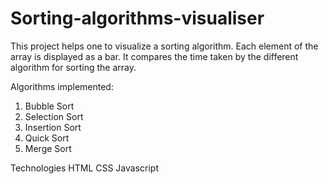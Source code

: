# Sorting-algorithms-visualiser
This project helps one to visualize a sorting algorithm. Each element of the array is displayed as a bar. 
It compares the time taken by the different algorithm for sorting the array.

Algorithms implemented:
1. Bubble Sort
2. Selection Sort
3. Insertion Sort
4. Quick Sort
5. Merge Sort

Technologies
HTML
CSS
Javascript
